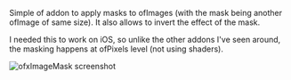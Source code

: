 Simple of addon to apply masks to ofImages (with the mask being another ofImage of same size). It also allows to invert the effect of the mask.

I needed this to work on iOS, so unlike the other addons I've seen around, the masking happens at ofPixels level (not using shaders).


![ofxImageMask screenshot](http://farm9.staticflickr.com/8020/7591889160_066fa31838.jpg)



